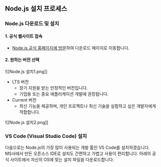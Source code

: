## Node.js 설치 프로세스
### Node.js 다운로드 및 설치

#### 1. 공식 웹사이트 접속

- [Node.js 공식 홈페이지에 방문](https://nodejs.org/)하여 다운로드 페이지로 이동합니다.

#### 2. 원하는 버전 선택

![[Node.js 설치1.png]]

- LTS 버전
    - 장기 지원을 받는 안정적인 버전입니다.
    - 기업용 또는 중요 애플리케이션 개발에 권장됩니다.
- Current 버전
    - 최신 기능을 제공하며, 개인 프로젝트나 최신 기술을 실험하고 싶은 개발자에게 적합합니다.


![[Node.js 설치2.png]]


### **VS Code (Visual Studio Code) 설치**

다음으로는 Node.js의 가장 많이 사용되는 개발 툴인 VS Code를 설치하겠습니다. MS사에서 만든 오픈소스 IDE로 설치도 간편하고 가볍고 사용이 편리합니다. 아래의 공식 사이트에서 자신의 OS에 맞는 설치 파일을 다운로드합니다.
